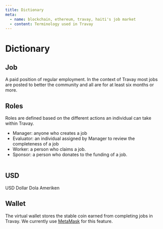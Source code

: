 ```yaml
---
title: Dictionary
meta:
  - name: blockchain, ethereum, travay, haiti's job market
  - content: Terminology used in Travay
---
```


# Dictionary

## Job
A paid position of regular employment. In the context of Travay most jobs are posted to better the community and all are for at least six months or more.

## Roles
Roles are defined based on the different actions an individual can take within Travay.

+ Manager: anyone who creates a job
+ Evaluator: an individual assigned by Manager to review the completeness of a job
+ Worker: a person who claims a job.
+ Sponsor: a person who donates to the funding of a job.<br><br>

## USD
USD Dollar
Dola Ameriken

## Wallet
The virtual wallet stores the stable coin earned from completing jobs in Travay. We currently use [MetaMask](../en/tools/metamask.md) for this feature.

